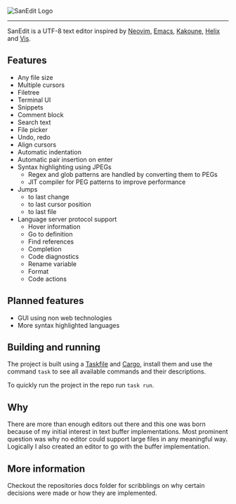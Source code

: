 ![SanEdit Logo](https://github.com/user-attachments/assets/b75335be-d847-4ca3-a730-7314db4ee031)

---

SanEdit is a UTF-8 text editor inspired by [Neovim](https://neovim.io/), [Emacs](https://www.gnu.org/software/emacs/), [Kakoune](https://kakoune.org/), [Helix](https://helix-editor.com/) and [Vis](https://github.com/martanne/vis).

## Features

* Any file size
* Multiple cursors
* Filetree
* Terminal UI
* Snippets
* Comment block
* Search text
* File picker
* Undo, redo
* Align cursors
* Automatic indentation
* Automatic pair insertion on enter
* Syntax highlighting using JPEGs
    * Regex and glob patterns are handled by converting them to PEGs
    * JIT compiler for PEG patterns to improve performance
* Jumps
    * to last change
    * to last cursor position
    * to last file
* Language server protocol support
    * Hover information
    * Go to definition
    * Find references
    * Completion
    * Code diagnostics
    * Rename variable
    * Format
    * Code actions

## Planned features

* GUI using non web technologies
* More syntax highlighted languages

## Building and running

The project is built using a [Taskfile](https://taskfile.dev/installation/) and [Cargo](https://doc.rust-lang.org/cargo/getting-started/installation.html), install them and use the command `task` to see all available commands and their descriptions.

To quickly run the project in the repo run `task run`.

## Why

There are more than enough editors out there and this one was born because of my
initial interest in text buffer implementations. Most prominent question was why
no editor could support large files in any meaningful way. Logically I also
created an editor to go with the buffer implementation.

## More information

Checkout the repositories docs folder for scribblings on why certain decisions
were made or how they are implemented.
